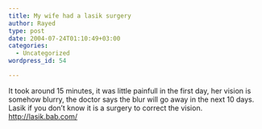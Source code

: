```yaml
---
title: My wife had a lasik surgery
author: Rayed
type: post
date: 2004-07-24T01:10:49+03:00
categories:
  - Uncategorized
wordpress_id: 54

---
```

<div style="clear:both;"></div>
<p>It took around 15 minutes, it was little painfull in the first day, her vision is somehow blurry, the doctor says the blur will go away in the next 10 days.<br /> Lasik if you don&#8217;t know it is a surgery to correct the vision.<br /> <a href="http://lasik.bab.com/">http://lasik.bab.com/</a> </p>
<div style="clear:both; padding-bottom: 0.25em;"></div>
